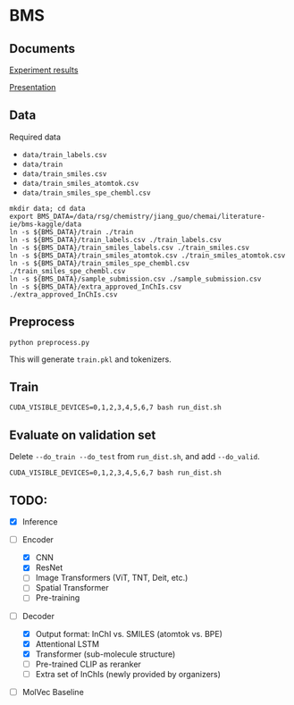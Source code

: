 # BMS

## Documents
[Experiment results](https://docs.google.com/spreadsheets/d/1mBak3YB7iAUzhaTbrqkybi2RzqYKS07TRsSD0PA_ozE/edit#gid=0)

[Presentation](https://docs.google.com/presentation/d/1nqjjXtA-COamCz2O0bHV9DDuYc2ksbqf/edit)

## Data
Required data
- `data/train_labels.csv`
- `data/train`
- `data/train_smiles.csv`
- `data/train_smiles_atomtok.csv`
- `data/train_smiles_spe_chembl.csv`

```
mkdir data; cd data
export BMS_DATA=/data/rsg/chemistry/jiang_guo/chemai/literature-ie/bms-kaggle/data
ln -s ${BMS_DATA}/train ./train
ln -s ${BMS_DATA}/train_labels.csv ./train_labels.csv
ln -s ${BMS_DATA}/train_smiles_labels.csv ./train_smiles.csv
ln -s ${BMS_DATA}/train_smiles_atomtok.csv ./train_smiles_atomtok.csv
ln -s ${BMS_DATA}/train_smiles_spe_chembl.csv ./train_smiles_spe_chembl.csv
ln -s ${BMS_DATA}/sample_submission.csv ./sample_submission.csv
ln -s ${BMS_DATA}/extra_approved_InChIs.csv ./extra_approved_InChIs.csv
```

## Preprocess
```
python preprocess.py
```
This will generate `train.pkl` and tokenizers.


## Train
```
CUDA_VISIBLE_DEVICES=0,1,2,3,4,5,6,7 bash run_dist.sh
```

## Evaluate on validation set
Delete `--do_train --do_test` from `run_dist.sh`, and add `--do_valid`.
```
CUDA_VISIBLE_DEVICES=0,1,2,3,4,5,6,7 bash run_dist.sh
```

## TODO:
- [x] Inference

- [ ] Encoder
  - [x] CNN
  - [x] ResNet
  - [ ] Image Transformers (ViT, TNT, Deit, etc.)
  - [ ] Spatial Transformer
  - [ ] Pre-training

- [ ] Decoder
  - [x] Output format: InChI vs. SMILES (atomtok vs. BPE)
  - [x] Attentional LSTM
  - [x] Transformer (sub-molecule structure)
  - [ ] Pre-trained CLIP as reranker
  - [ ] Extra set of InChIs (newly provided by organizers)

- [ ] MolVec Baseline
